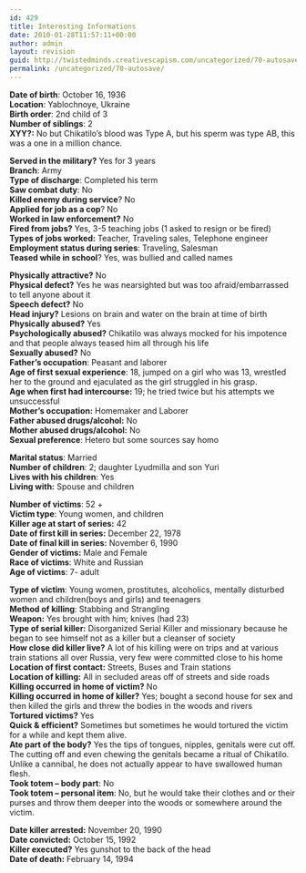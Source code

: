 ```yaml
---
id: 429
title: Interesting Informations
date: 2010-01-28T11:57:11+00:00
author: admin
layout: revision
guid: http://twistedminds.creativescapism.com/uncategorized/70-autosave/
permalink: /uncategorized/70-autosave/
---
```

<p class="dropcap-first">
  <strong>Date of birth</strong>: October 16, 1936<br /> <strong>Location</strong>: Yablochnoye, Ukraine<br /> <strong>Birth order</strong>: 2nd child of 3<br /> <strong>Number of siblings</strong>: 2<br /> <strong>XYY?:</strong> No but Chikatilo&#8217;s blood was Type A, but his sperm was type AB, this was a one in a million chance.
</p>

**Served in the military?** Yes for 3 years  
**Branch**: Army  
**Type of discharge**: Completed his term  
**Saw combat duty**: No  
**Killed enemy during service**? No  
**Applied for job as a cop**? No  
**Worked in law enforcement?** No  
**Fired from jobs?** Yes, 3-5 teaching jobs (1 asked to resign or be fired)  
**Types of jobs worked:** Teacher, Traveling sales, Telephone engineer  
**Employment status during series**: Traveling, Salesman  
**Teased while in school**? Yes, was bullied and called names

**Physically attractive?** No  
**Physical defect?** Yes he was nearsighted but was too afraid/embarrassed to tell anyone about it  
**Speech defect?** No  
**Head injury?** Lesions on brain and water on the brain at time of birth  
**Physically abused?** Yes  
**Psychologically abused?** Chikatilo was always mocked for his impotence and that people always teased him all through his life  
**Sexually abused?** No  
**Father’s occupation**: Peasant and laborer  
**Age of first sexual experience**: 18, jumped on a girl who was 13, wrestled her to the ground and ejaculated as the girl struggled in his grasp.  
**Age when first had intercourse:** 19; he tried twice but his attempts we unsuccessful  
**Mother’s occupation:** Homemaker and Laborer  
**Father abused drugs/alcohol:** No  
**Mother abused drugs/alcohol:** No  
**Sexual preference**: Hetero but some sources say homo

**Marital status**: Married  
**Number of children**: 2; daughter Lyudmilla and son Yuri  
**Lives with his children**: Yes  
**Living with:** Spouse and children

**Number of victims**: 52 +  
**Victim type**: Young women, and children  
**Killer age at start of series:** 42  
**Date of first kill in series:** December 22, 1978  
**Date of final kill in series:** November 6, 1990  
**Gender of victims:** Male and Female  
**Race of victims**: White and Russian  
**Age of victims**: 7- adult

**Type of victim**: Young women, prostitutes, alcoholics, mentally disturbed women and children(boys and girls) and teenagers  
**Method of killing**: Stabbing and Strangling  
**Weapon:** Yes brought with him; knives (had 23)  
**Type of serial killer:** Disorganized Serial Killer and missionary because he began to see himself not as a killer but a cleanser of society  
**How close did killer live?** A lot of his killing were on trips and at various train stations all over Russia, very few were committed close to his home  
**Location of first contact:** Streets, Buses and Train stations  
**Location of killing:** All in secluded areas off of streets and side roads  
**Killing occurred in home of victim?** No  
**Killing occurred in home of killer?** Yes; bought a second house for sex and then killed the girls and threw the bodies in the woods and rivers  
**Tortured victims?** Yes  
**Quick & efficient?** Sometimes but sometimes he would tortured the victim for a while and kept them alive.  
**Ate part of the body?** Yes the tips of tongues, nipples, genitals were cut off. The cutting off and even chewing the genitals became a ritual of Chikatilo. Unlike a cannibal, he does not actually appear to have swallowed human flesh.  
**Took totem – body part**: No  
**Took totem – personal item**: No, but he would take their clothes and or their purses and throw them deeper into the woods or somewhere around the victim.

**Date killer arrested:** November 20, 1990  
**Date convicted:** October 15, 1992  
**Killer executed?** Yes gunshot to the back of the head  
**Date of death:** February 14, 1994